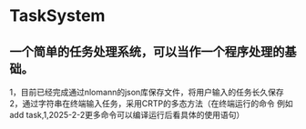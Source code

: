# TaskSystem
## 一个简单的任务处理系统，可以当作一个程序处理的基础。

1，目前已经完成通过nlomann的json库保存文件，将用户输入的任务长久保存
2，通过字符串在终端输入任务，采用CRTP的多态方法（在终端运行的命令 例如 add task,1,2025-2-2更多命令可以编译运行后看具体的使用语句）
